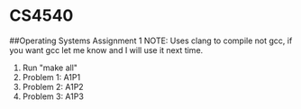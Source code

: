 # CS4540
##Operating Systems Assignment 1
NOTE: Uses clang to compile not gcc, if you want gcc let me know and I will use it next time.
1. Run "make all"
2. Problem 1: A1P1
3. Problem 2: A1P2
4. Problem 3: A1P3
